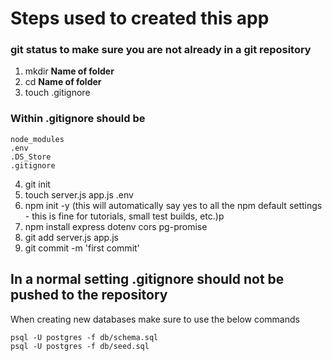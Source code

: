 # Steps used to created this app

### git status to make sure you are not already in a git repository

1. mkdir **Name of folder**
2. cd **Name of folder**
3. touch .gitignore
### Within .gitignore should be 

```
node_modules
.env
.DS_Store
.gitignore
```

4. git init
5. touch server.js app.js .env
6. npm init -y (this will automatically say yes to all the npm default settings - this is fine for tutorials, small test builds, etc.)p
7. npm install express dotenv cors pg-promise
8. git add server.js app.js
9. git commit -m 'first commit'
## In a normal setting .gitignore should not be pushed to the repository
When creating new databases make sure to use the below commands 

```
psql -U postgres -f db/schema.sql
psql -U postgres -f db/seed.sql
```
